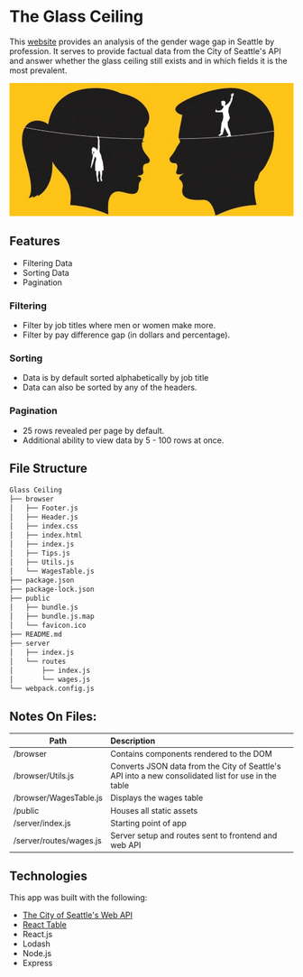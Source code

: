 # The Glass Ceiling

This [website](https://glass-ceiling.herokuapp.com/) provides an analysis of the gender wage gap in Seattle by profession. It serves to provide factual data from the City of Seattle's API and answer whether the glass ceiling still exists and in which fields it is the most prevalent.

![Gender Gap](/public/img/gender-gap.jpg)

## Features
* Filtering Data
* Sorting Data
* Pagination

### Filtering
* Filter by job titles where men or women make more.
* Filter by pay difference gap (in dollars and percentage).

### Sorting
* Data is by default sorted alphabetically by job title
* Data can also be sorted by any of the headers.

### Pagination
* 25 rows revealed per page by default.
* Additional ability to view data by 5 - 100 rows at once.

## File Structure
```
Glass Ceiling
├── browser
│   ├── Footer.js
│   ├── Header.js
│   ├── index.css
│   ├── index.html
│   ├── index.js
│   ├── Tips.js
│   ├── Utils.js
│   └── WagesTable.js
├── package.json
├── package-lock.json
├── public
│   ├── bundle.js
│   ├── bundle.js.map
│   └── favicon.ico
├── README.md
├── server
│   ├── index.js
│   └── routes
│       ├── index.js
│       └── wages.js
└── webpack.config.js
```

## Notes On Files:
| Path        | Description           |
| ------------- |:-------------|
| /browser      | Contains components rendered to the DOM |
| /browser/Utils.js      | Converts JSON data from the City of Seattle's API into a new consolidated list for use in the table|
| /browser/WagesTable.js      | Displays the wages table |
| /public      | Houses all static assets |
| /server/index.js      | Starting point of app     |
| /server/routes/wages.js      | Server setup and routes sent to frontend and web API     |

## Technologies
This app was built with the following:
* [The City of Seattle's Web API](https://data.seattle.gov/City-Business/City-of-Seattle-Wages-Comparison-by-Gender-All-Job/cf52-s8er)
* [React Table](https://github.com/react-tools/react-table)
* React.js
* Lodash
* Node.js
* Express
